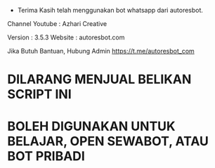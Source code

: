 - Terima Kasih telah menggunakan bot whatsapp dari autoresbot.

Channel Youtube : Azhari Creative

Version : 3.5.3
Website : autoresbot.com

Jika Butuh Bantuan, Hubung Admin
https://t.me/autoresbot_com

# DILARANG MENJUAL BELIKAN SCRIPT INI

# BOLEH DIGUNAKAN UNTUK BELAJAR, OPEN SEWABOT, ATAU BOT PRIBADI
